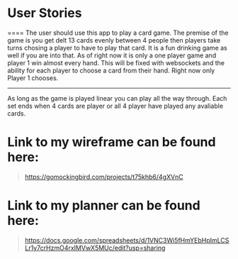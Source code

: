 # User Stories

====
The user should use this app to play a card game. The premise of the game is you get delt 13 cards evenly between 4 people then players take turns chosing a player to have to play that card. It is a fun drinking game as well if you are into that. As of right now it is only a one player game and player 1 win almost every hand. This will be fixed with websockets and the ability for each player to choose a card from their hand. Right now only Player 1 chooses.

---
As long as the game is played linear you can play all the way through. Each set ends when 4 cards are player or all 4 player have played any avaliable cards. 




# Link to my wireframe can be found here:
>https://gomockingbird.com/projects/t75khb6/4gXVnC

# Link to my planner can be found here:
> https://docs.google.com/spreadsheets/d/1VNC3Wi5fHmYEbHpImLCSLr1y7crHzmO4rxIMVwX5MUc/edit?usp=sharing